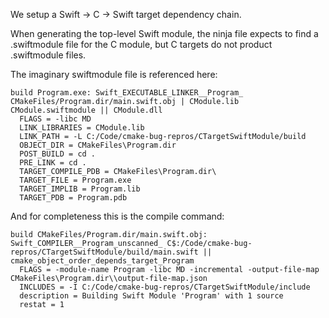 We setup a Swift -> C -> Swift target dependency chain.

When generating the top-level Swift module, the ninja file expects to find a .swiftmodule file for the C module, but C targets do not product .swiftmodule files.

The imaginary swiftmodule file is referenced here:

```
build Program.exe: Swift_EXECUTABLE_LINKER__Program_ CMakeFiles/Program.dir/main.swift.obj | CModule.lib CModule.swiftmodule || CModule.dll
  FLAGS = -libc MD
  LINK_LIBRARIES = CModule.lib
  LINK_PATH = -L C:/Code/cmake-bug-repros/CTargetSwiftModule/build
  OBJECT_DIR = CMakeFiles\Program.dir
  POST_BUILD = cd .
  PRE_LINK = cd .
  TARGET_COMPILE_PDB = CMakeFiles\Program.dir\
  TARGET_FILE = Program.exe
  TARGET_IMPLIB = Program.lib
  TARGET_PDB = Program.pdb
```

And for completeness this is the compile command:

```
build CMakeFiles/Program.dir/main.swift.obj: Swift_COMPILER__Program_unscanned_ C$:/Code/cmake-bug-repros/CTargetSwiftModule/build/main.swift || cmake_object_order_depends_target_Program
  FLAGS = -module-name Program -libc MD -incremental -output-file-map CMakeFiles\Program.dir\\output-file-map.json
  INCLUDES = -I C:/Code/cmake-bug-repros/CTargetSwiftModule/include
  description = Building Swift Module 'Program' with 1 source
  restat = 1
```
